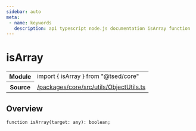 ```yaml
---
sidebar: auto
meta:
 - name: keywords
   description: api typescript node.js documentation isArray function
---
```

# isArray <Badge text="Function" type="function"/>
<!-- Summary -->
<section class="symbol-info"><table class="is-full-width"><tbody><tr><th>Module</th><td><div class="lang-typescript"><span class="token keyword">import</span> { isArray }&nbsp;<span class="token keyword">from</span>&nbsp;<span class="token string">"@tsed/core"</span></div></td></tr><tr><th>Source</th><td><a href="https://github.com/Romakita/ts-express-decorators/blob/v5.0.2/packages/core/src/utils/ObjectUtils.ts#L0-L0">/packages/core/src/utils/ObjectUtils.ts</a></td></tr></tbody></table></section>

<!-- Overview -->
## Overview


<pre><code class="typescript-lang ">function <span class="token function">isArray</span><span class="token punctuation">(</span>target<span class="token punctuation">:</span> <span class="token keyword">any</span><span class="token punctuation">)</span><span class="token punctuation">:</span> <span class="token keyword">boolean</span><span class="token punctuation">;</span></code></pre>
